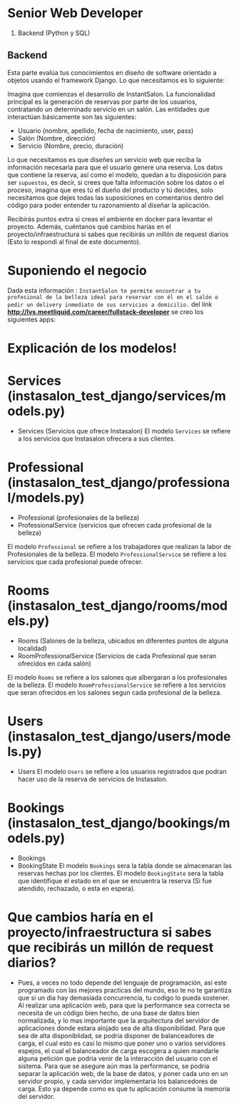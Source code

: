 # Senior Web Developer

1. Backend (Python y SQL)

## Backend
Esta parte evalúa tus conocimientos en diseño de software orientado a objetos usando el framework Django. Lo que necesitamos es lo siguiente:

Imagina que comienzas el desarrollo de InstantSalon. La funcionalidad principal es la generación de reservas por parte de los usuarios, contratando un determinado servicio en un salón. Las entidades que interactúan básicamente son las siguientes:

* Usuario (nombre, apellido, fecha de nacimiento, user, pass)
* Salón (Nombre, dirección)
* Servicio (Nombre, precio, duración)

Lo que necesitamos es que diseñes un servicio web que reciba la información necesaria para que el usuario genere una reserva. Los datos que contiene la reserva, así como el modelo, quedan a tu disposición para ser `supuestos`, es decir, si crees que falta información sobre los datos o el proceso, imagina que eres tú el dueño del producto y tú decides, solo necesitamos que dejes todas las suposiciones en comentarios dentro del código para poder entender tu razonamiento al diseñar la aplicación.

Recibirás puntos extra si creas el ambiente en docker para levantar el proyecto.
Además, cuéntanos qué cambios harías en el proyecto/infraestructura si sabes que recibirás un millón de request diarios (Esto lo respondi al final de este documento).

# Suponiendo el negocio

Dada esta información :
`InstantSalon te permite encontrar a tu profesional de la belleza ideal para reservar con él en el salón o pedir un delivery inmediato de sus servicios a domicilio.`
del link **http://lvs.meetliquid.com/career/fullstack-developer**
se creo los siguientes apps:

# Explicación de los modelos!

# Services (instasalon_test_django/services/models.py)
- Services (Servicios que ofrece Instasalon)
El modelo `Services` se refiere a los servicios que Instasalon ofrecera a sus clientes.

# Professional (instasalon_test_django/professional/models.py)
- Professional (profesionales de la belleza)
- ProfessionalService (servicios que ofrecen cada profesional de la belleza)

El modelo `Professional` se refiere a los trabajadores que realizan
la labor de Profesionales de la belleza.
El modelo `ProfessionalService` se refiere a los servicios que cada profesional
puede ofrecer.

# Rooms (instasalon_test_django/rooms/models.py)
- Rooms (Salones de la belleza, ubicados en diferentes puntos de alguna localidad)
- RoomProfessionalService (Servicios de cada Profesional que seran ofrecidos en cada salón)

El modelo `Rooms` se refiere a los salones que albergaran a los profesionales de la belleza.
El modelo `RoomProfessionalService` se refiere a los servicios que seran ofrecidos en los salones segun cada profesional de la belleza.

# Users (instasalon_test_django/users/models.py)
- Users
El modelo `Users` se refiere a los usuarios registrados que podran hacer uso de la reserva de servicios de Instasalon.

# Bookings (instasalon_test_django/bookings/models.py)
- Bookings
- BookingState
El modelo `Bookings` sera la tabla donde se almacenaran las reservas hechas por los clientes.
El modelo `BookingState` sera la tabla que identifique el estado en el que se encuentra la reserva (Si fue atendido, rechazado, o esta en espera).

# Que cambios haría en el proyecto/infraestructura si sabes que recibirás un millón de request diarios?
- Pues, a veces no todo depende del lenguaje de programación, asi este programado
con las mejores practicas del mundo, eso te no te garantiza que si un dia hay demasiada
concurrencia, tu codigo lo pueda sostener. Al realizar una aplicación web, para que la
performance sea correcta se necesita de un código bien hecho, de una base de datos bien normalizada, 
y lo mas importante que la arquitectura del servidor de aplicaciones donde estara
alojado sea de alta disponibilidad.
Para que sea de alta disponiblidad, se podria disponer de balanceadores de carga, el cual esto
es casi lo mismo que poner uno o varios servidores espejos, el cual el balanceador de carga
escogera a quien mandarle alguna petición que podria venir de la interacción del usuario 
con el sistema.
Para que se asegure aún mas la performance, se podria separar la aplicación web, 
de la base de datos, y poner cada uno en un servidor propio, y cada servidor implementaria
los balancedores de carga. Esto ya depende como es que tu aplicación consume la memoria del servidor.